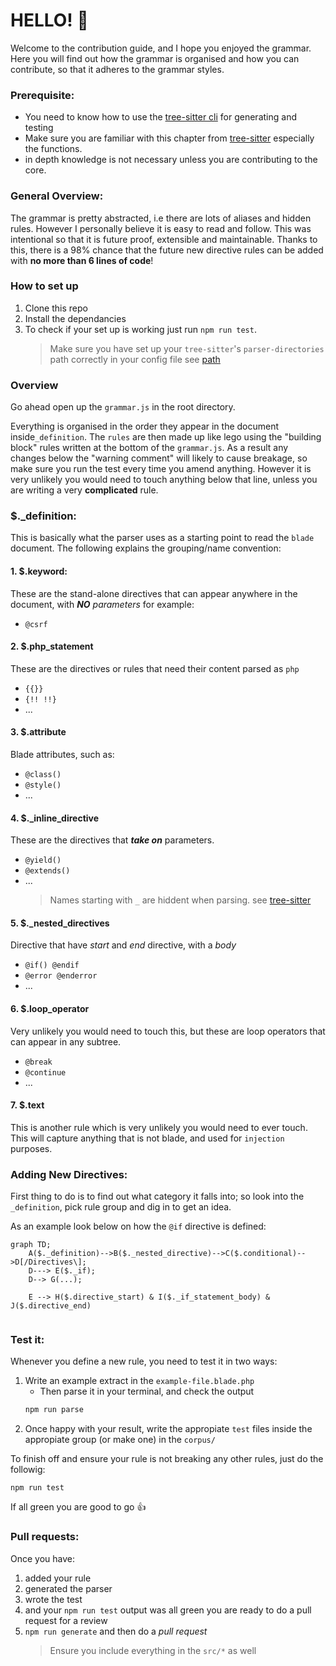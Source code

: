 # HELLO! 👋

Welcome to the contribution guide, and I hope you enjoyed the grammar.
Here you will find out how the grammar is organised and how you can
contribute, so that it adheres to the grammar styles.

### Prerequisite:

-   You need to know how to use the
    [tree-sitter cli](https://tree-sitter.github.io/tree-sitter/creating-parsers#tool-overview)
    for generating and testing
-   Make sure you are familiar with this chapter from
    [tree-sitter](https://tree-sitter.github.io/tree-sitter/creating-parsers#writing-the-grammar)
    especially the functions.
-   in depth knowledge is not necessary unless you are contributing to
    the core.

### General Overview:

The grammar is pretty abstracted, i.e there are lots of aliases and
hidden rules. However I personally believe it is easy to read and
follow. This was intentional so that it is future proof, extensible
and maintainable. Thanks to this, there is a 98% chance that the
future new directive rules can be added with **no more than 6 lines of
code**!

### How to set up

1. Clone this repo
2. Install the dependancies
3. To check if your set up is working just run `npm run test`.
    > Make sure you have set up your `tree-sitter`'s
    > `parser-directories` path correctly in your config file see
    > [path](https://tree-sitter.github.io/tree-sitter/syntax-highlighting#paths)

### Overview

Go ahead open up the `grammar.js` in the root directory.

Everything is organised in the order they appear in the document
inside`_definition`. The `rules` are then made up like lego using the
"building block" rules written at the bottom of the `grammar.js`. As a
result any changes below the "warning comment" will likely to cause
breakage, so make sure you run the test every time you amend anything.
However it is very unlikely you would need to touch anything below
that line, unless you are writing a very **complicated** rule.

### $.\_definition:

This is basically what the parser uses as a starting point to read the
`blade` document. The following explains the grouping/name convention:

#### 1. $.keyword:

These are the stand-alone directives that can appear anywhere in the
document, with **_NO_** _parameters_ for example:

-   `@csrf`

#### 2. $.php_statement

These are the directives or rules that need their content parsed as
`php`

-   `{{}}`
-   `{!! !!}`
-   ...

#### 3. $.attribute

Blade attributes, such as:

-   `@class()`
-   `@style()`
-   ...

#### 4. $.\_inline_directive

These are the directives that **_take on_** parameters.

-   `@yield()`
-   `@extends()`
-   ...
    > Names starting with `_` are hiddent when parsing. see
    > [tree-sitter](https://tree-sitter.github.io/tree-sitter/creating-parsers#writing-the-grammar)

#### 5. $.\_nested_directives

Directive that have _start_ and _end_ directive, with a _body_

-   `@if() @endif`
-   `@error @enderror`
-   ...

#### 6. $.loop_operator

Very unlikely you would need to touch this, but these are loop
operators that can appear in any subtree.

-   `@break`
-   `@continue`
-   ...

#### 7. $.text

This is another rule which is very unlikely you would need to ever
touch. This will capture anything that is not blade, and used for
`injection` purposes.

### Adding New Directives:

First thing to do is to find out what category it falls into; so look
into the `_definition`, pick rule group and dig in to get an idea.

As an example look below on how the `@if` directive is defined:

```mermaid
graph TD;
    A($._definition)-->B($._nested_directive)-->C($.conditional)-->D[/Directives\];
    D---> E($._if);
    D--> G(...);

    E --> H($.directive_start) & I($._if_statement_body) & J($.directive_end)


```

### Test it:

Whenever you define a new rule, you need to test it in two ways:

1. Write an example extract in the `example-file.blade.php`
    - Then parse it in your terminal, and check the output
    ```bash
    npm run parse
    ```
2. Once happy with your result, write the appropiate `test` files
   inside the appropiate group (or make one) in the `corpus/`

To finish off and ensure your rule is not breaking any other rules,
just do the followig:

```
npm run test
```

If all green you are good to go 👍

### Pull requests:

Once you have:

1. added your rule
2. generated the parser
3. wrote the test
4. and your `npm run test` output was all green you are ready to do a
   pull request for a review
5. `npm run generate` and then do a _pull request_
    > Ensure you include everything in the `src/*` as well
